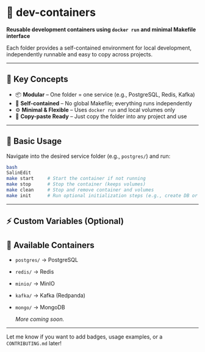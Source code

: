 # 🐳 dev-containers

**Reusable development containers using `docker run` and minimal Makefile interface**

Each folder provides a self-contained environment for local development, independently runnable and easy to copy across projects.

---

## 🧱 Key Concepts

- 📦 **Modular** – One folder = one service (e.g., PostgreSQL, Redis, Kafka)
- 🔁 **Self-contained** – No global Makefile; everything runs independently
- ⚙️ **Minimal & Flexible** – Uses `docker run` and local volumes only
- 🧪 **Copy-paste Ready** – Just copy the folder into any project and use

---

## 📂 Basic Usage

Navigate into the desired service folder (e.g., `postgres/`) and run:

```bash
bash
SalinEdit
make start     # Start the container if not running
make stop      # Stop the container (keeps volumes)
make clean     # Stop and remove container and volumes
make init      # Run optional initialization steps (e.g., create DB or buckets)

```

---

## ⚡ Custom Variables (Optional)

## 🧰 Available Containers

- `postgres/` → PostgreSQL
- `redis/` → Redis
- `minio/` → MinIO
- `kafka/` → Kafka (Redpanda)
- `mongo/` → MongoDB
    
    *More coming soon.*
    

---

Let me know if you want to add badges, usage examples, or a `CONTRIBUTING.md` later!